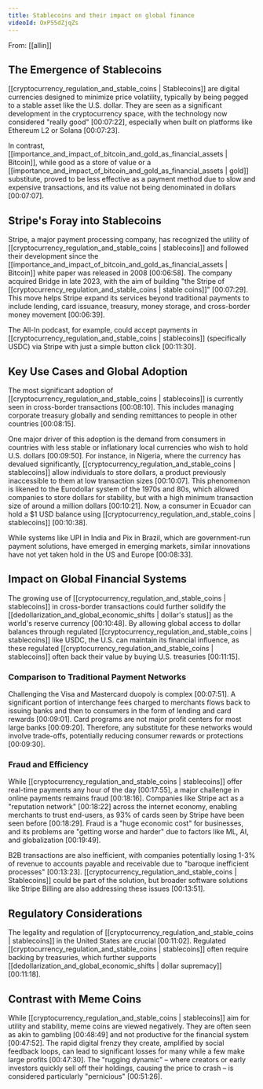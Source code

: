 ```yaml
---
title: Stablecoins and their impact on global finance
videoId: OxP55dZjqZs
---
```


From: [[allin]] <br/> 

## The Emergence of Stablecoins

[[cryptocurrency_regulation_and_stable_coins | Stablecoins]] are digital currencies designed to minimize price volatility, typically by being pegged to a stable asset like the U.S. dollar. They are seen as a significant development in the cryptocurrency space, with the technology now considered "really good" <a class="yt-timestamp" data-t="00:07:22">[00:07:22]</a>, especially when built on platforms like Ethereum L2 or Solana <a class="yt-timestamp" data-t="00:07:23">[00:07:23]</a>.

In contrast, [[importance_and_impact_of_bitcoin_and_gold_as_financial_assets | Bitcoin]], while good as a store of value or a [[importance_and_impact_of_bitcoin_and_gold_as_financial_assets | gold]] substitute, proved to be less effective as a payment method due to slow and expensive transactions, and its value not being denominated in dollars <a class="yt-timestamp" data-t="00:07:07">[00:07:07]</a>.

## Stripe's Foray into Stablecoins

Stripe, a major payment processing company, has recognized the utility of [[cryptocurrency_regulation_and_stable_coins | stablecoins]] and followed their development since the [[importance_and_impact_of_bitcoin_and_gold_as_financial_assets | Bitcoin]] white paper was released in 2008 <a class="yt-timestamp" data-t="00:06:58">[00:06:58]</a>. The company acquired Bridge in late 2023, with the aim of building "the Stripe of [[cryptocurrency_regulation_and_stable_coins | stable coins]]" <a class="yt-timestamp" data-t="00:07:29">[00:07:29]</a>. This move helps Stripe expand its services beyond traditional payments to include lending, card issuance, treasury, money storage, and cross-border money movement <a class="yt-timestamp" data-t="00:06:39">[00:06:39]</a>.

The All-In podcast, for example, could accept payments in [[cryptocurrency_regulation_and_stable_coins | stablecoins]] (specifically USDC) via Stripe with just a simple button click <a class="yt-timestamp" data-t="00:11:30">[00:11:30]</a>.

## Key Use Cases and Global Adoption

The most significant adoption of [[cryptocurrency_regulation_and_stable_coins | stablecoins]] is currently seen in cross-border transactions <a class="yt-timestamp" data-t="00:08:10">[00:08:10]</a>. This includes managing corporate treasury globally and sending remittances to people in other countries <a class="yt-timestamp" data-t="00:08:15">[00:08:15]</a>.

One major driver of this adoption is the demand from consumers in countries with less stable or inflationary local currencies who wish to hold U.S. dollars <a class="yt-timestamp" data-t="00:09:50">[00:09:50]</a>. For instance, in Nigeria, where the currency has devalued significantly, [[cryptocurrency_regulation_and_stable_coins | stablecoins]] allow individuals to store dollars, a product previously inaccessible to them at low transaction sizes <a class="yt-timestamp" data-t="00:10:07">[00:10:07]</a>. This phenomenon is likened to the Eurodollar system of the 1970s and 80s, which allowed companies to store dollars for stability, but with a high minimum transaction size of around a million dollars <a class="yt-timestamp" data-t="00:10:21">[00:10:21]</a>. Now, a consumer in Ecuador can hold a $1 USD balance using [[cryptocurrency_regulation_and_stable_coins | stablecoins]] <a class="yt-timestamp" data-t="00:10:38">[00:10:38]</a>.

While systems like UPI in India and Pix in Brazil, which are government-run payment solutions, have emerged in emerging markets, similar innovations have not yet taken hold in the US and Europe <a class="yt-timestamp" data-t="00:08:33">[00:08:33]</a>.

## Impact on Global Financial Systems

The growing use of [[cryptocurrency_regulation_and_stable_coins | stablecoins]] in cross-border transactions could further solidify the [[dedollarization_and_global_economic_shifts | dollar's status]] as the world's reserve currency <a class="yt-timestamp" data-t="00:10:48">[00:10:48]</a>. By allowing global access to dollar balances through regulated [[cryptocurrency_regulation_and_stable_coins | stablecoins]] like USDC, the U.S. can maintain its financial influence, as these regulated [[cryptocurrency_regulation_and_stable_coins | stablecoins]] often back their value by buying U.S. treasuries <a class="yt-timestamp" data-t="00:11:15">[00:11:15]</a>.

### Comparison to Traditional Payment Networks

Challenging the Visa and Mastercard duopoly is complex <a class="yt-timestamp" data-t="00:07:51">[00:07:51]</a>. A significant portion of interchange fees charged to merchants flows back to issuing banks and then to consumers in the form of lending and card rewards <a class="yt-timestamp" data-t="00:09:01">[00:09:01]</a>. Card programs are not major profit centers for most large banks <a class="yt-timestamp" data-t="00:09:20">[00:09:20]</a>. Therefore, any substitute for these networks would involve trade-offs, potentially reducing consumer rewards or protections <a class="yt-timestamp" data-t="00:09:30">[00:09:30]</a>.

### Fraud and Efficiency

While [[cryptocurrency_regulation_and_stable_coins | stablecoins]] offer real-time payments any hour of the day <a class="yt-timestamp" data-t="00:17:55">[00:17:55]</a>, a major challenge in online payments remains fraud <a class="yt-timestamp" data-t="00:18:16">[00:18:16]</a>. Companies like Stripe act as a "reputation network" <a class="yt-timestamp" data-t="00:18:22">[00:18:22]</a> across the internet economy, enabling merchants to trust end-users, as 93% of cards seen by Stripe have been seen before <a class="yt-timestamp" data-t="00:18:29">[00:18:29]</a>. Fraud is a "huge economic cost" for businesses, and its problems are "getting worse and harder" due to factors like ML, AI, and globalization <a class="yt-timestamp" data-t="00:19:49">[00:19:49]</a>.

B2B transactions are also inefficient, with companies potentially losing 1-3% of revenue to accounts payable and receivable due to "baroque inefficient processes" <a class="yt-timestamp" data-t="00:13:23">[00:13:23]</a>. [[cryptocurrency_regulation_and_stable_coins | Stablecoins]] could be part of the solution, but broader software solutions like Stripe Billing are also addressing these issues <a class="yt-timestamp" data-t="00:13:51">[00:13:51]</a>.

## Regulatory Considerations

The legality and regulation of [[cryptocurrency_regulation_and_stable_coins | stablecoins]] in the United States are crucial <a class="yt-timestamp" data-t="00:11:02">[00:11:02]</a>. Regulated [[cryptocurrency_regulation_and_stable_coins | stablecoins]] often require backing by treasuries, which further supports [[dedollarization_and_global_economic_shifts | dollar supremacy]] <a class="yt-timestamp" data-t="00:11:18">[00:11:18]</a>.

## Contrast with Meme Coins

While [[cryptocurrency_regulation_and_stable_coins | stablecoins]] aim for utility and stability, meme coins are viewed negatively. They are often seen as akin to gambling <a class="yt-timestamp" data-t="00:48:49">[00:48:49]</a> and not productive for the financial system <a class="yt-timestamp" data-t="00:47:52">[00:47:52]</a>. The rapid digital frenzy they create, amplified by social feedback loops, can lead to significant losses for many while a few make large profits <a class="yt-timestamp" data-t="00:47:30">[00:47:30]</a>. The "rugging dynamic" – where creators or early investors quickly sell off their holdings, causing the price to crash – is considered particularly "pernicious" <a class="yt-timestamp" data-t="00:51:26">[00:51:26]</a>.